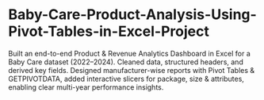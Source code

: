 # Baby-Care-Product-Analysis-Using-Pivot-Tables-in-Excel-Project
Built an end-to-end Product &amp; Revenue Analytics Dashboard in Excel for a Baby Care dataset (2022–2024). Cleaned data, structured headers, and derived key fields. Designed manufacturer-wise reports with Pivot Tables &amp; GETPIVOTDATA, added interactive slicers for package, size &amp; attributes, enabling clear multi-year performance insights.
